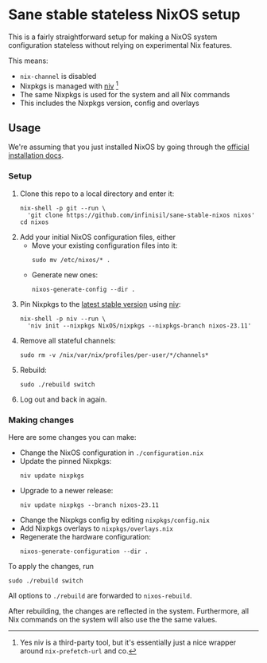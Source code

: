 # Sane stable stateless NixOS setup

This is a fairly straightforward setup for making a NixOS system configuration stateless without relying on experimental Nix features.

This means:
- `nix-channel` is disabled
- Nixpkgs is managed with [niv](https://github.com/nmattia/niv) [^1]
- The same Nixpkgs is used for the system and all Nix commands
- This includes the Nixpkgs version, config and overlays

[^1]: Yes niv is a third-party tool, but it's essentially just a nice wrapper around `nix-prefetch-url` and co.

## Usage

We're assuming that you just installed NixOS by going through the [official installation docs](https://nixos.org/manual/nixos/stable/#sec-installation).

### Setup

1. Clone this repo to a local directory and enter it:
   ```
   nix-shell -p git --run \
     'git clone https://github.com/infinisil/sane-stable-nixos nixos'
   cd nixos
   ```
2. Add your initial NixOS configuration files, either
   - Move your existing configuration files into it:
     ```
     sudo mv /etc/nixos/* .
     ```
   - Generate new ones:
     ```
     nixos-generate-config --dir .
     ```
3. Pin Nixpkgs to the [latest stable version](https://nixos.org/manual/nixos/stable/release-notes) using [niv](https://github.com/nmattia/niv):
   ```
   nix-shell -p niv --run \
     'niv init --nixpkgs NixOS/nixpkgs --nixpkgs-branch nixos-23.11'
   ```
4. Remove all stateful channels:
   ```
   sudo rm -v /nix/var/nix/profiles/per-user/*/channels*
   ```
5. Rebuild:
   ```
   sudo ./rebuild switch
   ```
6. Log out and back in again.

### Making changes

Here are some changes you can make:
- Change the NixOS configuration in `./configuration.nix`
- Update the pinned Nixpkgs:
  ```
  niv update nixpkgs
  ```
- Upgrade to a newer release:
  ```
  niv update nixpkgs --branch nixos-23.11
  ```
- Change the Nixpkgs config by editing `nixpkgs/config.nix`
- Add Nixpkgs overlays to `nixpkgs/overlays.nix`
- Regenerate the hardware configuration:
  ```
  nixos-generate-configuration --dir .
  ```

To apply the changes, run
```
sudo ./rebuild switch
```

All options to `./rebuild` are forwarded to `nixos-rebuild`.

After rebuilding, the changes are reflected in the system.
Furthermore, all Nix commands on the system will also use the the same values.
